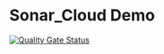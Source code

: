 # Sonar_Cloud Demo

[![Quality Gate Status](https://sonarcloud.io/api/project_badges/measure?project=pavanku2_Sonar_Try&metric=alert_status)](https://sonarcloud.io/summary/new_code?id=pavanku2_Sonar_Try)
